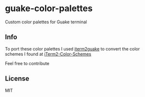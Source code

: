# guake-color-palettes
Custom color palettes for Guake terminal

## Info

To port these color palettes I used [iterm2guake](https://github.com/varemenos/iterm2guake) to convert the color schemes I found at [iTerm2-Color-Schemes](https://github.com/mbadolato/iTerm2-Color-Schemes)

Feel free to contribute

## License
MIT
